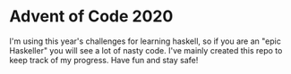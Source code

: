 # Advent of Code 2020
I'm using this year's challenges for learning haskell, so if you are an "epic Haskeller" you will see a lot of
nasty code.
I've mainly created this repo to keep track of my progress.
Have fun and stay safe!
